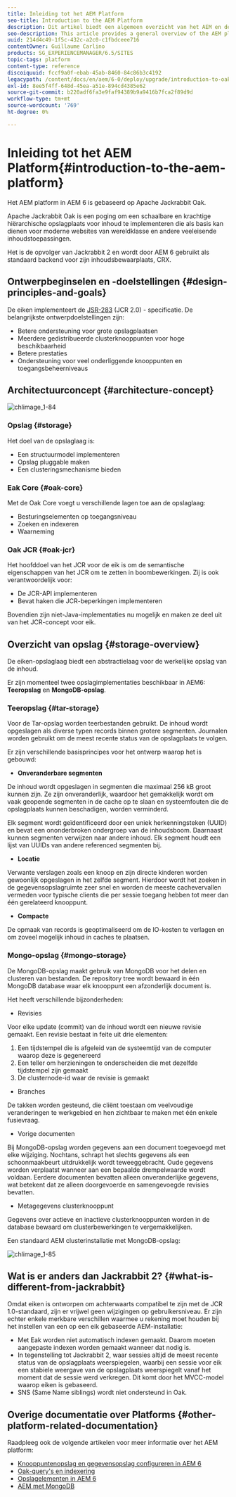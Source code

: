 ```yaml
---
title: Inleiding tot het AEM Platform
seo-title: Introduction to the AEM Platform
description: Dit artikel biedt een algemeen overzicht van het AEM en de belangrijkste componenten ervan.
seo-description: This article provides a general overview of the AEM platform and its most important components.
uuid: 214d4c49-1f5c-432c-a2c0-c1fbdceee716
contentOwner: Guillaume Carlino
products: SG_EXPERIENCEMANAGER/6.5/SITES
topic-tags: platform
content-type: reference
discoiquuid: fccf9a0f-ebab-45ab-8460-84c86b3c4192
legacypath: /content/docs/en/aem/6-0/deploy/upgrade/introduction-to-oak
exl-id: 8ee5f4ff-648d-45ea-a51e-894cd4385e62
source-git-commit: b220adf6fa3e9faf94389b9a9416b7fca2f89d9d
workflow-type: tm+mt
source-wordcount: '769'
ht-degree: 0%

---
```


# Inleiding tot het AEM Platform{#introduction-to-the-aem-platform}

Het AEM platform in AEM 6 is gebaseerd op Apache Jackrabbit Oak.

Apache Jackrabbit Oak is een poging om een schaalbare en krachtige hiërarchische opslagplaats voor inhoud te implementeren die als basis kan dienen voor moderne websites van wereldklasse en andere veeleisende inhoudstoepassingen.

Het is de opvolger van Jackrabbit 2 en wordt door AEM 6 gebruikt als standaard backend voor zijn inhoudsbewaarplaats, CRX.

## Ontwerpbeginselen en -doelstellingen {#design-principles-and-goals}

De eiken implementeert de [JSR-283](https://www.day.com/day/en/products/jcr/jsr-283.html) (JCR 2.0) - specificatie. De belangrijkste ontwerpdoelstellingen zijn:

* Betere ondersteuning voor grote opslagplaatsen
* Meerdere gedistribueerde clusterknooppunten voor hoge beschikbaarheid
* Betere prestaties
* Ondersteuning voor veel onderliggende knooppunten en toegangsbeheerniveaus

## Architectuurconcept {#architecture-concept}

![chlimage_1-84](assets/chlimage_1-84.png)

### Opslag {#storage}

Het doel van de opslaglaag is:

* Een structuurmodel implementeren
* Opslag pluggable maken
* Een clusteringsmechanisme bieden

### Eak Core {#oak-core}

Met de Oak Core voegt u verschillende lagen toe aan de opslaglaag:

* Besturingselementen op toegangsniveau
* Zoeken en indexeren
* Waarneming

### Oak JCR {#oak-jcr}

Het hoofddoel van het JCR voor de eik is om de semantische eigenschappen van het JCR om te zetten in boombewerkingen. Zij is ook verantwoordelijk voor:

* De JCR-API implementeren
* Bevat haken die JCR-beperkingen implementeren

Bovendien zijn niet-Java-implementaties nu mogelijk en maken ze deel uit van het JCR-concept voor eik.

## Overzicht van opslag {#storage-overview}

De eiken-opslaglaag biedt een abstractielaag voor de werkelijke opslag van de inhoud.

Er zijn momenteel twee opslagimplementaties beschikbaar in AEM6: **Teeropslag** en **MongoDB-opslag**.

### Teeropslag {#tar-storage}

Voor de Tar-opslag worden teerbestanden gebruikt. De inhoud wordt opgeslagen als diverse typen records binnen grotere segmenten. Journalen worden gebruikt om de meest recente status van de opslagplaats te volgen.

Er zijn verschillende basisprincipes voor het ontwerp waarop het is gebouwd:

* **Onveranderbare segmenten**

De inhoud wordt opgeslagen in segmenten die maximaal 256 kB groot kunnen zijn. Ze zijn onveranderlijk, waardoor het gemakkelijk wordt om vaak geopende segmenten in de cache op te slaan en systeemfouten die de opslagplaats kunnen beschadigen, worden verminderd.

Elk segment wordt geïdentificeerd door een uniek herkenningsteken (UUID) en bevat een ononderbroken ondergroep van de inhoudsboom. Daarnaast kunnen segmenten verwijzen naar andere inhoud. Elk segment houdt een lijst van UUIDs van andere referenced segmenten bij.

* **Locatie**

Verwante verslagen zoals een knoop en zijn directe kinderen worden gewoonlijk opgeslagen in het zelfde segment. Hierdoor wordt het zoeken in de gegevensopslagruimte zeer snel en worden de meeste cachevervallen vermeden voor typische clients die per sessie toegang hebben tot meer dan één gerelateerd knooppunt.

* **Compacte**

De opmaak van records is geoptimaliseerd om de IO-kosten te verlagen en om zoveel mogelijk inhoud in caches te plaatsen.

### Mongo-opslag {#mongo-storage}

De MongoDB-opslag maakt gebruik van MongoDB voor het delen en clusteren van bestanden. De repository tree wordt bewaard in één MongoDB database waar elk knooppunt een afzonderlijk document is.

Het heeft verschillende bijzonderheden:

* Revisies

Voor elke update (commit) van de inhoud wordt een nieuwe revisie gemaakt. Een revisie bestaat in feite uit drie elementen:

1. Een tijdstempel die is afgeleid van de systeemtijd van de computer waarop deze is gegenereerd
1. Een teller om herzieningen te onderscheiden die met dezelfde tijdstempel zijn gemaakt
1. De clusternode-id waar de revisie is gemaakt

* Branches

De takken worden gesteund, die cliënt toestaan om veelvoudige veranderingen te werkgebied en hen zichtbaar te maken met één enkele fusievraag.

* Vorige documenten

Bij MongoDB-opslag worden gegevens aan een document toegevoegd met elke wijziging. Nochtans, schrapt het slechts gegevens als een schoonmaakbeurt uitdrukkelijk wordt teweeggebracht. Oude gegevens worden verplaatst wanneer aan een bepaalde drempelwaarde wordt voldaan. Eerdere documenten bevatten alleen onveranderlijke gegevens, wat betekent dat ze alleen doorgevoerde en samengevoegde revisies bevatten.

* Metagegevens clusterknooppunt

Gegevens over actieve en inactieve clusterknooppunten worden in de database bewaard om clusterbewerkingen te vergemakkelijken.

Een standaard AEM clusterinstallatie met MongoDB-opslag:

![chlimage_1-85](assets/chlimage_1-85.png)

## Wat is er anders dan Jackrabbit 2? {#what-is-different-from-jackrabbit}

Omdat eiken is ontworpen om achterwaarts compatibel te zijn met de JCR 1.0-standaard, zijn er vrijwel geen wijzigingen op gebruikersniveau. Er zijn echter enkele merkbare verschillen waarmee u rekening moet houden bij het instellen van een op een eik gebaseerde AEM-installatie:

* Met Eak worden niet automatisch indexen gemaakt. Daarom moeten aangepaste indexen worden gemaakt wanneer dat nodig is.
* In tegenstelling tot Jackrabbit 2, waar sessies altijd de meest recente status van de opslagplaats weerspiegelen, waarbij een sessie voor eik een stabiele weergave van de opslagplaats weerspiegelt vanaf het moment dat de sessie werd verkregen. Dit komt door het MVCC-model waarop eiken is gebaseerd.
* SNS (Same Name siblings) wordt niet ondersteund in Oak.

## Overige documentatie over Platforms {#other-platform-related-documentation}

Raadpleeg ook de volgende artikelen voor meer informatie over het AEM platform:

* [Knooppuntenopslag en gegevensopslag configureren in AEM 6](/help/sites-deploying/data-store-config.md)
* [Oak-query&#39;s en indexering](/help/sites-deploying/queries-and-indexing.md)
* [Opslagelementen in AEM 6](/help/sites-deploying/storage-elements-in-aem-6.md)
* [AEM met MongoDB](/help/sites-deploying/aem-with-mongodb.md)
